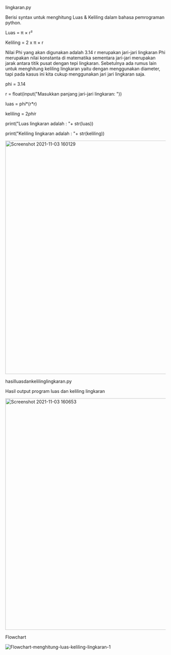 lingkaran.py

Berisi syntax untuk menghitung Luas & Keliling dalam bahasa pemrograman python.

Luas     = π × r²

Keliling = 2 x π × r

Nilai Phi yang akan digunakan adalah 3.14
r merupakan jari-jari lingkaran
Phi merupakan nilai konstanta di matematika sementara jari-jari merupakan jarak antara titik pusat dengan tepi lingkaran. Sebetulnya ada rumus lain untuk menghitung keliling lingkaran yaitu dengan menggunakan diameter, tapi pada kasus ini kita cukup menggunakan jari jari lingkaran saja.

phi = 3.14

r = float(input("Masukkan panjang jari-jari lingkaran: "))

luas = phi*(r*r)

keliling = 2*phi*r

print("Luas lingkaran adalah : "+ str(luas))

print("Keliling lingkaran adalah : "+ str(keliling))

<img width="731" alt="Screenshot 2021-11-03 160129" src="https://user-images.githubusercontent.com/92905452/140275212-c9301672-fac0-4c31-bf7b-2e46d75be24b.png">

hasilluasdankelilinglingkaran.py

Hasil output program luas dan keliling lingkaran

<img width="725" alt="Screenshot 2021-11-03 160653" src="https://user-images.githubusercontent.com/92905452/140276514-dd4975ec-ec7a-4e1f-b7e9-3214adb8e8f8.png">

Flowchart

![Flowchart-menghitung-luas-keliling-lingkaran-1](https://user-images.githubusercontent.com/92905452/140277882-1beb8025-89f0-44d1-8283-691216a96c91.png)
